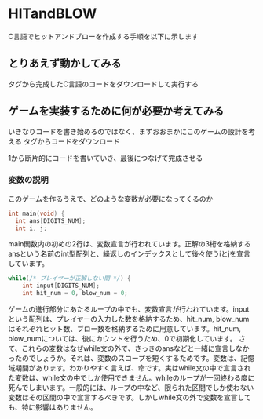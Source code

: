 # HITandBLOW

C言語でヒットアンドブローを作成する手順を以下に示します

## とりあえず動かしてみる

タグから完成したC言語のコードをダウンロードして実行する

## ゲームを実装するために何が必要か考えてみる

いきなりコードを書き始めるのではなく、まずおおまかにこのゲームの設計を考える
タグからコードをダウンロード

1から断片的にコードを書いていき、最後につなげて完成させる

### 変数の説明

このゲームを作るうえで、どのような変数が必要になってくるのか
```prototype.c
int main(void) {
  int ans[DIGITS_NUM];
  int i, j;
```
main関数内の初めの2行は、変数宣言が行われています。正解の3桁を格納するansという名前のint型配列と、繰返しのインデックスとして後々使うiとjを宣言しています。
```prototype.c
while(/* プレイヤーが正解しない間 */) {
    int input[DIGITS_NUM];
    int hit_num = 0, blow_num = 0;
```
ゲームの進行部分にあたるループの中でも、変数宣言が行われています。inputという配列は、プレイヤーの入力した数を格納するため、hit_num, blow_numはそれぞれヒット数、ブロー数を格納するために用意しています。hit_num, blow_numについては、後にカウントを行うため、0で初期化しています。
さて、これらの変数はなぜwhile文の外で、さっきのansなどと一緒に宣言しなかったのでしょうか。それは、変数のスコープを短くするためです。変数は、記憶域期間があります。わかりやすく言えば、命です。実はwhile文の中で宣言された変数は、while文の中でしか使用できません。whileのループが一回終わる度に死んでしまいます。一般的には、ループの中など、限られた区間でしか使わない変数はその区間の中で宣言するべきです。しかしwhile文の外で変数を宣言しても、特に影響はありません。
